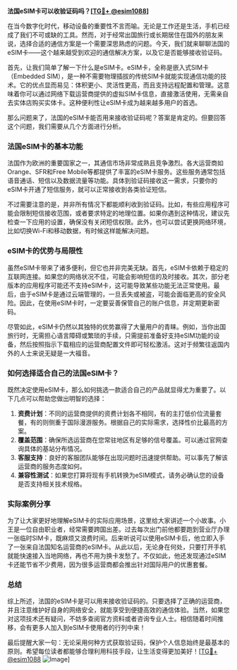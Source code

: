 **法国eSIM卡可以收验证码吗？[[TG💪+ @esim1088](https://t.me/s/esim1088)]**

在当今数字化时代，移动设备的重要性不言而喻。无论是工作还是生活，手机已经成了我们不可或缺的工具。然而，对于经常出国旅行或长期居住在国外的朋友来说，选择合适的通信方案是一个需要深思熟虑的问题。今天，我们就来聊聊法国的eSIM卡——这个越来越受到欢迎的通信解决方案，以及它是否能够接收验证码。

首先，让我们简单了解一下什么是eSIM卡。eSIM卡，全称是嵌入式SIM卡（Embedded SIM），是一种不需要物理插拔的传统SIM卡就能实现通信功能的技术。它的优点显而易见：体积更小、灵活性更高，而且支持远程配置和管理。这意味着你可以通过网络下载运营商提供的虚拟SIM卡信息，直接激活使用，无需亲自去实体店购买实体卡。这种便利性让eSIM卡成为越来越多用户的首选。

那么问题来了，法国的eSIM卡能否用来接收验证码呢？答案是肯定的。但要回答这个问题，我们需要从几个方面进行分析。

### 法国eSIM卡的基本功能

法国作为欧洲的重要国家之一，其通信市场非常成熟且竞争激烈。各大运营商如Orange、SFR和Free Mobile等都提供了丰富的eSIM卡服务。这些服务通常包括语音通话、短信以及数据流量等功能。具体到验证码接收这一需求，只要你的eSIM卡开通了短信服务，就可以正常接收到各类验证短信。

不过需要注意的是，并非所有情况下都能顺利收到验证码。比如，有些应用程序可能会限制短信接收范围，或者要求特定的地理位置。如果你遇到这种情况，建议先检查一下应用的设置，确保没有关闭短信权限。此外，也可以尝试更换网络环境，比如切换Wi-Fi和移动数据，有时候这样能解决问题。

### eSIM卡的优势与局限性

虽然eSIM卡带来了诸多便利，但它也并非完美无缺。首先，eSIM卡依赖于稳定的互联网连接。如果您的网络状况不佳，可能会影响短信的及时接收。其次，部分老版本的应用程序可能还不支持eSIM卡，这可能导致某些功能无法正常使用。最后，由于eSIM卡是通过云端管理的，一旦丢失或被盗，可能会面临更高的安全风险。因此，在使用eSIM卡时，一定要妥善保管自己的账户信息，并定期更新密码。

尽管如此，eSIM卡仍然以其独特的优势赢得了大量用户的青睐。例如，当你出国旅行时，无需担心语言障碍或繁琐的手续，只需提前准备好支持eSIM功能的设备，然后按照指示下载相应的运营商配置文件即可轻松激活。这对于频繁往返国内外的人士来说无疑是一大福音。

### 如何选择适合自己的法国eSIM卡？

既然决定使用eSIM卡，那么如何挑选一款适合自己的产品就显得尤为重要了。以下几点可以帮助您做出明智的选择：

1. **资费计划**：不同的运营商提供的资费计划各不相同，有的主打低价位流量套餐，有的则侧重于国际漫游服务。根据自己的实际需求，选择性价比最高的方案。
2. **覆盖范围**：确保所选运营商在您常驻地区有足够的信号覆盖。可以通过官网查询具体的基站分布情况。
3. **客服支持**：良好的客服团队能够在出现问题时迅速提供帮助。可以事先了解该运营商的服务态度如何。
4. **兼容性测试**：如果您打算将现有手机转换为eSIM模式，请务必确认您的设备是否支持相关技术规格。

### 实际案例分享

为了让大家更好地理解eSIM卡的实际应用场景，这里给大家讲述一个小故事。小王是一位自由职业者，经常需要跨国出差。过去每次出门前他都要跑到营业厅办理一张临时SIM卡，既麻烦又浪费时间。后来听说可以使用eSIM卡后，他立即入手了一张来自法国知名运营商的eSIM卡。从此以后，无论身在何处，只要打开手机就能快速接入当地网络，再也不用为换卡发愁了。不仅如此，他还发现通过eSIM卡还能节省不少费用，因为很多运营商都会推出针对国际用户的优惠套餐。

### 总结

综上所述，法国的eSIM卡是可以用来接收验证码的。只要选择了正确的运营商，并且注意维护好自身的网络安全，就能享受到便捷高效的通信体验。当然，如果您对这项技术还有疑问，不妨多查阅官方资料或者咨询专业人士。相信随着时间推移，会有更多人加入到eSIM卡使用者的行列中来！

最后提醒大家一句：无论采用何种方式获取验证码，保护个人信息始终是最基本的原则。希望每位读者都能够合理利用科技手段，让生活变得更加美好！[[TG💪+ @esim1088](https://t.me/s/esim1088) ![Image](https://i.postimg.cc/4NQfJmqS/Snipaste-2025-05-13-00-14-12.png)]